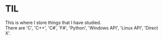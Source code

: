 # TIL
This is where I store things that I have studied.  
There are 'C', 'C++', 'C#', 'F#', 'Python', 'Windows API', 'Linux API', 'Direct X'.

